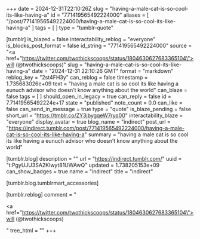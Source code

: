 +++
date = 2024-12-31T22:10:26Z
slug = "having-a-male-cat-is-so-cool-its-like-having-a"
id = "771419565492224000"
aliases = [ "/post/771419565492224000/having-a-male-cat-is-so-cool-its-like-having-a" ]
tags = [ ]
type = "tumblr-quote"

[tumblr]
is_blazed = false
interactability_reblog = "everyone"
is_blocks_post_format = false
id_string = "771419565492224000"
source = "<a href=\"https://twitter.com/twothickscoops/status/1804630627683365104\">will (@twothickscoops)</a>"
slug = "having-a-male-cat-is-so-cool-its-like-having-a"
date = "2024-12-31 22:10:26 GMT"
format = "markdown"
reblog_key = "2st4FH3y"
can_reblog = false
timestamp = 1.735683026e+09
text = "having a male cat is so cool its like having a eunuch advisor who doesn’t know anything about the world"
can_blaze = false
tags = [ ]
should_open_in_legacy = true
can_reply = false
id = 7.71419565492224e+17
state = "published"
note_count = 0.0
can_like = false
can_send_in_message = true
type = "quote"
is_blaze_pending = false
short_url = "https://tmblr.co/ZY3jbygqeW7ryq00"
interactability_blaze = "everyone"
display_avatar = true
blog_name = "indirect"
post_url = "https://indirect.tumblr.com/post/771419565492224000/having-a-male-cat-is-so-cool-its-like-having-a"
summary = "having a male cat is so cool its like having a eunuch advisor who doesn’t know anything about the world"

[tumblr.blog]
description = ""
url = "https://indirect.tumblr.com/"
uuid = "t:PgyUJU3SA2Klwyt81UWAwQ"
updated = 1.738205153e+09
can_show_badges = true
name = "indirect"
title = "indirect"

[tumblr.blog.tumblrmart_accessories]

[tumblr.reblog]
comment = "<p><a href=\"https://twitter.com/twothickscoops/status/1804630627683365104\">will (@twothickscoops)</a></p>"
tree_html = ""
+++
